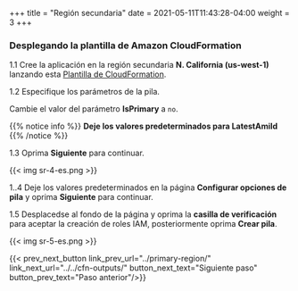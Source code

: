 +++
title = "Región secundaria"
date =  2021-05-11T11:43:28-04:00
weight = 3
+++

### Desplegando la plantilla de Amazon CloudFormation

1.1 Cree la aplicación en la región secundaria **N. California (us-west-1)** lanzando esta [Plantilla de CloudFormation](https://console.aws.amazon.com/cloudformation/home?region=us-west-1#/stacks/create/template?stackName=hot-secondary&templateURL=https://ee-assets-prod-us-east-1.s3.amazonaws.com/modules/7ebe40ac15b94a1e815828a877bde9b3/v7/HotStandby.yaml).

1.2  Especifique los parámetros de la pila.

Cambie el valor del parámetro **IsPrimary** a `no`.

{{% notice info %}}
**Deje los valores predeterminados para LatestAmiId**
{{% /notice %}}

1.3 Oprima **Siguiente** para continuar.

{{< img sr-4-es.png >}}

1..4 Deje los valores predeterminados en la página **Configurar opciones de pila** y oprima **Siguiente** para continuar.

1.5 Desplacedse al fondo de la página y oprima la **casilla de verificación** para aceptar la creación de roles IAM, posteriormente oprima **Crear pila**.

{{< img sr-5-es.png >}}

{{< prev_next_button link_prev_url="../primary-region/" link_next_url="../../cfn-outputs/" button_next_text="Siguiente paso" button_prev_text="Paso anterior"/>}}